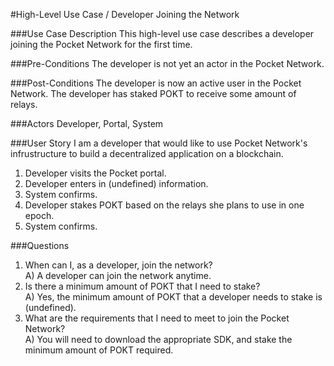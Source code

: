 #High-Level Use Case / Developer Joining the Network

###Use Case Description
This high-level use case describes a developer joining the Pocket Network for the first time.

###Pre-Conditions
The developer is not yet an actor in the Pocket Network.

###Post-Conditions
The developer is now an active user in the Pocket Network. The developer has staked POKT to receive some amount of relays. 

###Actors
Developer, Portal, System

###User Story
I am a developer that would like to use Pocket Network's infrustructure to build a decentralized application on a blockchain. 

1. Developer visits the Pocket portal.
2. Developer enters in (undefined) information.
3. System confirms.
4. Developer stakes POKT based on the relays she plans to use in one epoch.
5. System confirms. 

###Questions
1. When can I, as a developer, join the network? <br/>
	A) A developer can join the network anytime.
2. Is there a minimum amount of POKT that I need to stake? <br/>
	A) Yes, the minimum amount of POKT that a developer needs to stake is (undefined).
3. What are the requirements that I need to meet to join the Pocket Network? <br/>
	A) You will need to download the appropriate SDK, and stake the minimum amount of POKT required. 